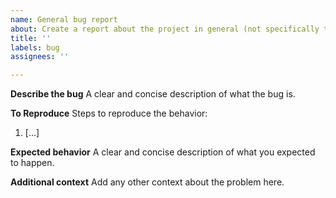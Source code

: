 ```yaml
---
name: General bug report
about: Create a report about the project in general (not specifically the decompiler)
title: ''
labels: bug
assignees: ''

---
```


**Describe the bug**
A clear and concise description of what the bug is.

**To Reproduce**
Steps to reproduce the behavior:
1. [...]

**Expected behavior**
A clear and concise description of what you expected to happen.

**Additional context**
Add any other context about the problem here.
